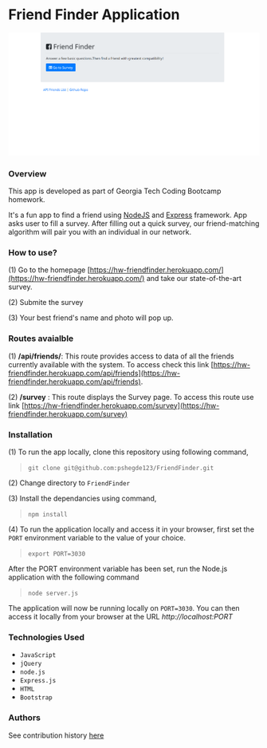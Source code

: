 # Friend Finder Application

![](./images/Image.PNG)
### Overview
This app is developed as part of Georgia Tech Coding Bootcamp homework.

It's a fun app to find a friend using [NodeJS](https://nodejs.org/en/) and [Express](https://expressjs.com/) framework. 
App asks user to fill a survey. After filling out a quick survey, our friend-matching algorithm will pair you with an individual in our network.

### How to use?
(1) Go to the homepage [https://hw-friendfinder.herokuapp.com/](https://hw-friendfinder.herokuapp.com/) and take our state-of-the-art survey. 

(2) Submite the survey

(3) Your best friend's name and photo will pop up. 

### Routes avaialble
(1) __/api/friends/__: This route provides access to data of all the friends currently available with the system. To access check this link [https://hw-friendfinder.herokuapp.com/api/friends](https://hw-friendfinder.herokuapp.com/api/friends). 

(2) __/survey__ : This route displays the Survey page. To access this route use link [https://hw-friendfinder.herokuapp.com/survey](https://hw-friendfinder.herokuapp.com/survey)

### Installation
(1) To run the app locally, clone this repository using following command,
  > `git clone git@github.com:pshegde123/FriendFinder.git`

(2) Change directory to `FriendFinder`

(3) Install the dependancies using command,
 > `npm install`

(4) To run the application locally and access it in your browser, first set the `PORT` environment variable to the value of your choice. 

> `export PORT=3030`

After the PORT environment variable has been set, run the Node.js application with the following command 

> `node server.js`

The application will now be running locally on `PORT=3030`. You can then access it locally from your browser at the URL _http://localhost:PORT_


### Technologies Used
* `JavaScript`
* `jQuery`
* `node.js`
* `Express.js`
* `HTML`
* `Bootstrap`

### Authors
See contribution history [here](https://github.com/pshegde123/FriendFinder/graphs/contributors)
